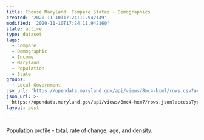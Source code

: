 ```yaml
---
title: Choose Maryland  Compare States - Demographics
created: '2020-11-10T17:24:11.942149'
modified: '2020-11-10T17:24:11.942160'
state: active
type: dataset
tags:
  - Compare
  - Demographic
  - Income
  - Maryland
  - Population
  - State
groups:
  - Local Government
csv_url: 'https://opendata.maryland.gov/api/views/8mc4-hxm7/rows.csv?accessType=DOWNLOAD'
json_url: >-
  https://opendata.maryland.gov/api/views/8mc4-hxm7/rows.json?accessType=DOWNLOAD
layout: post

---
```

Population profile - total, rate of change, age, and density.
